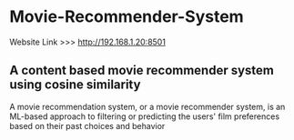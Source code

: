 # Movie-Recommender-System

Website Link >>> http://192.168.1.20:8501

## A content based movie recommender system using cosine similarity

A movie recommendation system, or a movie recommender system, is an ML-based approach to filtering or predicting the users' film preferences based on their past choices and behavior
